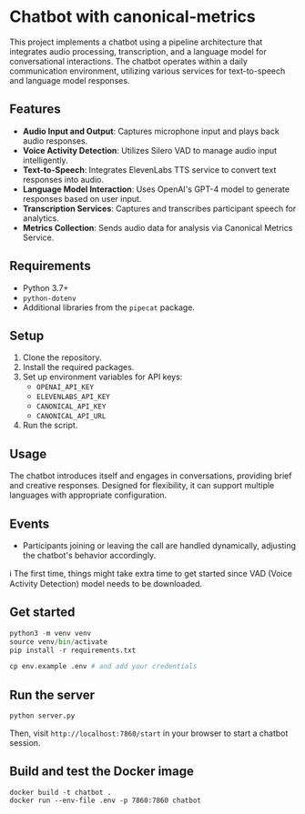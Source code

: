 # Chatbot with canonical-metrics

This project implements a chatbot using a pipeline architecture that integrates audio processing, transcription, and a language model for conversational interactions. The chatbot operates within a daily communication environment, utilizing various services for text-to-speech and language model responses.

## Features

- **Audio Input and Output**: Captures microphone input and plays back audio responses.
- **Voice Activity Detection**: Utilizes Silero VAD to manage audio input intelligently.
- **Text-to-Speech**: Integrates ElevenLabs TTS service to convert text responses into audio.
- **Language Model Interaction**: Uses OpenAI's GPT-4 model to generate responses based on user input.
- **Transcription Services**: Captures and transcribes participant speech for analytics.
- **Metrics Collection**: Sends audio data for analysis via Canonical Metrics Service.

## Requirements

- Python 3.7+
- `python-dotenv`
- Additional libraries from the `pipecat` package.

## Setup

1. Clone the repository.
2. Install the required packages.
3. Set up environment variables for API keys:
   - `OPENAI_API_KEY`
   - `ELEVENLABS_API_KEY`
   - `CANONICAL_API_KEY`
   - `CANONICAL_API_URL`
4. Run the script.

## Usage

The chatbot introduces itself and engages in conversations, providing brief and creative responses. Designed for flexibility, it can support multiple languages with appropriate configuration.

## Events

- Participants joining or leaving the call are handled dynamically, adjusting the chatbot's behavior accordingly.


ℹ️ The first time, things might take extra time to get started since VAD (Voice Activity Detection) model needs to be downloaded.

## Get started

```python
python3 -m venv venv
source venv/bin/activate
pip install -r requirements.txt

cp env.example .env # and add your credentials

```

## Run the server

```bash
python server.py
```

Then, visit `http://localhost:7860/start` in your browser to start a chatbot session.

## Build and test the Docker image

```
docker build -t chatbot .
docker run --env-file .env -p 7860:7860 chatbot
```
